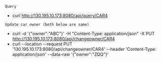 `Query`

- curl http://130.195.10.173:8080/api/query/CAR4


`Update car owner (both below are same)`

- curl -d '{"owner":"ABC"}' -H "Content-Type: application/json" -X PUT http://130.195.10.173:8080/api/changeowner/CAR4
- curl --location --request PUT '130.195.10.173:8080/api/changeowner/CAR4' --header 'Content-Type: application/json' --data-raw '{"owner":"ZQQ"}'
